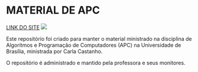 # MATERIAL DE APC

[LINK DO SITE](https://github.com/carlacastanho/Material-de-APC)
![](assetssite.jpeg) 

Este repositório foi criado para manter o material ministrado na disciplina de Algoritmos e Programação de Computadores (APC) na Universidade de Brasília, ministrada por Carla Castanho.

O repositório é administrado e mantido pela professora e seus monitores.
